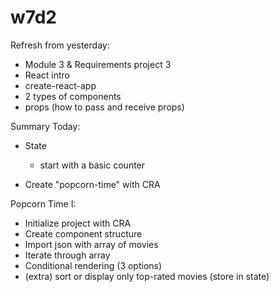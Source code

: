 
# w7d2

<!-- 

Status: just some notes

@todo:
- improve notes, describing each step (esp. for state)
- create slides or cheatsheet


w7d2 is quite challenging for students. Start at good pace from beginning.

Mark bonus labs as "extra" in the students portal


LAB "React IronContacts" is very challenging
- offer students the possibility to work in pairs
- give extra guidance for iteration 1

-->


Refresh from yesterday:
- Module 3 & Requirements project 3
- React intro
- create-react-app
- 2 types of components
- props (how to pass and receive props)


Summary Today:

- State
  - start with a basic counter

- Create "popcorn-time" with CRA

Popcorn Time I:
- Initialize project with CRA
- Create component structure
- Import json with array of movies
- Iterate through array
- Conditional rendering (3 options)
- (extra) sort or display only top-rated movies (store in state) 


